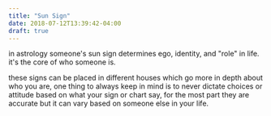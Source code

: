 ```yaml
---
title: "Sun Sign"
date: 2018-07-12T13:39:42-04:00
draft: true
---
```


in astrology someone's sun sign determines ego, identity, and "role" in life. it's the core of who someone is.

these signs can be placed in different houses which go more in depth about who you are, one thing to always keep in mind is to never dictate choices or attitude based on what your sign or chart say, for the most part they are accurate but it can vary based on someone else in your life.